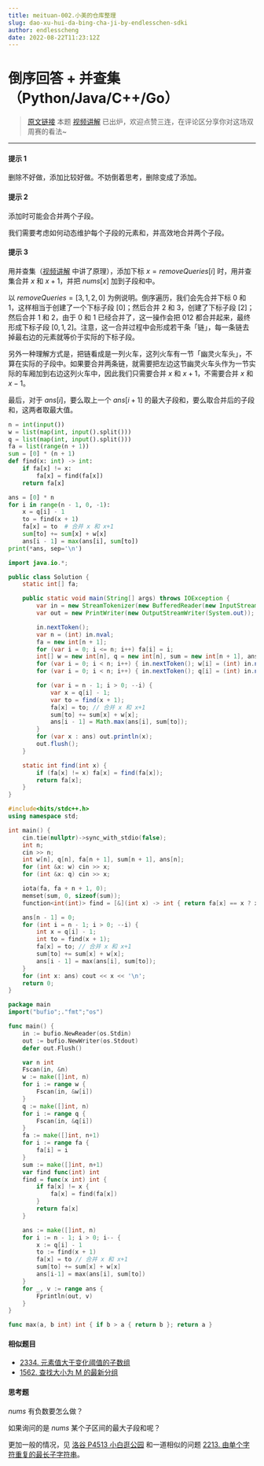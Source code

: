 ```yaml
---
title: meituan-002.小美的仓库整理
slug: dao-xu-hui-da-bing-cha-ji-by-endlesschen-sdki
author: endlesscheng
date: 2022-08-22T11:23:12Z
---
```

# 倒序回答 + 并查集（Python/Java/C++/Go）
 
> [原文链接](https://leetcode.cn/problems/TJZLyC/solution/dao-xu-hui-da-bing-cha-ji-by-endlesschen-sdki)
本题 [视频讲解](https://www.bilibili.com/video/BV1Kd4y1Z7Fv?t=17m44s) 已出炉，欢迎点赞三连，在评论区分享你对这场双周赛的看法~

---

#### 提示 1 

删除不好做，添加比较好做。不妨倒着思考，删除变成了添加。

#### 提示 2

添加时可能会合并两个子段。

我们需要考虑如何动态维护每个子段的元素和，并高效地合并两个子段。

#### 提示 3

用并查集（[视频讲解](https://www.bilibili.com/video/BV1Kd4y1Z7Fv?t=17m44s) 中讲了原理），添加下标 $x=\textit{removeQueries}[i]$ 时，用并查集合并 $x$ 和 $x+1$，并把 $\textit{nums}[x]$ 加到子段和中。

以 $\textit{removeQueries}=[3,1,2,0]$ 为例说明。倒序遍历，我们会先合并下标 $0$ 和 $1$，这样相当于创建了一个下标子段 $[0]$；然后合并 $2$ 和 $3$，创建了下标子段 $[2]$；然后合并 $1$ 和 $2$，由于 $0$ 和 $1$ 已经合并了，这一操作会把 $0 1 2$ 都合并起来，最终形成下标子段 $[0,1,2]$。注意，这一合并过程中会形成若干条「链」，每一条链去掉最右边的元素就等价于实际的下标子段。

另外一种理解方式是，把链看成是一列火车，这列火车有一节「幽灵火车头」，不算在实际的子段中。如果要合并两条链，就需要把左边这节幽灵火车头作为一节实际的车厢加到右边这列火车中，因此我们只需要合并 $x$ 和 $x+1$，不需要合并 $x$ 和 $x-1$。

最后，对于 $\textit{ans}[i]$，要么取上一个 $\textit{ans}[i+1]$ 的最大子段和，要么取合并后的子段和，这两者取最大值。

```py [sol1-Python3]
n = int(input())
w = list(map(int, input().split()))
q = list(map(int, input().split()))
fa = list(range(n + 1))
sum = [0] * (n + 1)
def find(x: int) -> int:
    if fa[x] != x:
        fa[x] = find(fa[x])
    return fa[x]

ans = [0] * n
for i in range(n - 1, 0, -1):
    x = q[i] - 1
    to = find(x + 1)
    fa[x] = to  # 合并 x 和 x+1
    sum[to] += sum[x] + w[x]
    ans[i - 1] = max(ans[i], sum[to])
print(*ans, sep='\n')
```

```java [sol1-Java]
import java.io.*;

public class Solution {
    static int[] fa;

    public static void main(String[] args) throws IOException {
        var in = new StreamTokenizer(new BufferedReader(new InputStreamReader(System.in)));
        var out = new PrintWriter(new OutputStreamWriter(System.out));

        in.nextToken();
        var n = (int) in.nval;
        fa = new int[n + 1];
        for (var i = 0; i <= n; i++) fa[i] = i;
        int[] w = new int[n], q = new int[n], sum = new int[n + 1], ans = new int[n];
        for (var i = 0; i < n; i++) { in.nextToken(); w[i] = (int) in.nval; }
        for (var i = 0; i < n; i++) { in.nextToken(); q[i] = (int) in.nval; }

        for (var i = n - 1; i > 0; --i) {
            var x = q[i] - 1;
            var to = find(x + 1);
            fa[x] = to; // 合并 x 和 x+1
            sum[to] += sum[x] + w[x];
            ans[i - 1] = Math.max(ans[i], sum[to]);
        }
        for (var x : ans) out.println(x);
        out.flush();
    }

    static int find(int x) {
        if (fa[x] != x) fa[x] = find(fa[x]);
        return fa[x];
    }
}
```

```cpp [sol1-C++]
#include<bits/stdc++.h>
using namespace std;

int main() {
    cin.tie(nullptr)->sync_with_stdio(false);
    int n;
    cin >> n;
    int w[n], q[n], fa[n + 1], sum[n + 1], ans[n];
    for (int &x: w) cin >> x;
    for (int &x: q) cin >> x;

    iota(fa, fa + n + 1, 0);
    memset(sum, 0, sizeof(sum));
    function<int(int)> find = [&](int x) -> int { return fa[x] == x ? x : fa[x] = find(fa[x]); };

    ans[n - 1] = 0;
    for (int i = n - 1; i > 0; --i) {
        int x = q[i] - 1;
        int to = find(x + 1);
        fa[x] = to; // 合并 x 和 x+1
        sum[to] += sum[x] + w[x];
        ans[i - 1] = max(ans[i], sum[to]);
    }
    for (int x: ans) cout << x << '\n';
    return 0;
}
```

```go [sol1-Go]
package main
import("bufio";."fmt";"os")

func main() {
	in := bufio.NewReader(os.Stdin)
	out := bufio.NewWriter(os.Stdout)
	defer out.Flush()

	var n int
	Fscan(in, &n)
	w := make([]int, n)
	for i := range w {
		Fscan(in, &w[i])
	}
	q := make([]int, n)
	for i := range q {
		Fscan(in, &q[i])
	}
	fa := make([]int, n+1)
	for i := range fa {
		fa[i] = i
	}
	sum := make([]int, n+1)
	var find func(int) int
	find = func(x int) int {
		if fa[x] != x {
			fa[x] = find(fa[x])
		}
		return fa[x]
	}

	ans := make([]int, n)
	for i := n - 1; i > 0; i-- {
		x := q[i] - 1
		to := find(x + 1)
		fa[x] = to // 合并 x 和 x+1
		sum[to] += sum[x] + w[x]
		ans[i-1] = max(ans[i], sum[to])
	}
	for _, v := range ans {
		Fprintln(out, v)
	}
}

func max(a, b int) int { if b > a { return b }; return a }
```

#### 相似题目

- [2334. 元素值大于变化阈值的子数组](https://leetcode.cn/problems/subarray-with-elements-greater-than-varying-threshold/)
- [1562. 查找大小为 M 的最新分组](https://leetcode.cn/problems/find-latest-group-of-size-m/)

#### 思考题

$\textit{nums}$ 有负数要怎么做？

如果询问的是 $\textit{nums}$ 某个子区间的最大子段和呢？

更加一般的情况，见 [洛谷 P4513 小白逛公园](https://www.luogu.com.cn/problem/P4513) 和一道相似的问题 [2213. 由单个字符重复的最长子字符串](https://leetcode.cn/problems/longest-substring-of-one-repeating-character/)。

